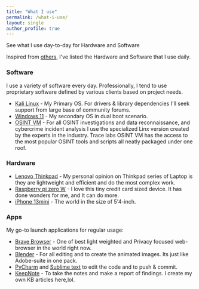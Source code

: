 ```yaml
---
title: "What I use"
permalink: /what-i-use/
layout: single
author_profile: true
---
```


See what I use day-to-day for Hardware and Software

Inspired from [others](https://uses.tech/), I've listed the Hardware and Software that I use daily. 

### Software

I use a variety of software every day. Professionally, I tend to use proprietary software defined by various clients based on project needs.

* [Kali Linux](https://www.kali.org/) - My Primary OS. For drivers & library dependencies I'll seek support from large base of community forums. 
* [Windows 11](https://www.microsoft.com/en-us/windows/windows-11) - My secondary OS in dual boot scenario.  
* [OSINT VM](https://www.tracelabs.org/initiatives/osint-vm) - For all OSINT investigations and data reconnaissance, and cybercrime incident analysis I use the specialized Linx version created by the experts in the industry. Trace labs OSINT VM has the access to the most popular OSINT tools and scripts all neatly packaged under one roof. 

### Hardware

* [Lenovo Thinkpad](https://www.lenovo.com/us/en/p/laptops/thinkpad/thinkpade/e14/22tpe14e4n1) - My personal opinion on Thinkpad series of Laptop is they are lightweight and efficient and do the most complex work. 
* [Raspberry pi zero W](https://www.raspberrypi.com/products/raspberry-pi-zero-w/) - I love this tiny credit card sized device. It has done wonders for me, and It can do more.
* [iPhone 13mini](https://www.apple.com/iphone-13/specs/) - The world in the size of 5'4-inch. 

### Apps 

My go-to launch applications for regular usage:

* [Brave Browser](https://brave.com/) - One of best light weighted and Privacy focused web-browser in the world right now. 
* [Blender](https://www.blender.org/download/) - For all editing and to create the animated images. Its just like Adobe-suite in one pack. 
* [PyCharm](https://www.jetbrains.com/pycharm/) and [Sublime text](https://www.sublimetext.com/) to edit the code and to push & commit.
* [KeepNote](http://keepnote.org/) - To take the notes and make a report of findings. I create my own KB articles here,lol. 





